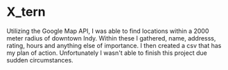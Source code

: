 # X_tern

Utilizing the Google Map API, I was able to find locations within a 2000 meter radius of downtown Indy. Within these I gathered, name, addresss, rating, hours and anything else of importance. I then created a csv that has my plan of action.
Unfortunately I wasn't able to finish this project due sudden circumstances.
